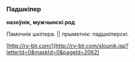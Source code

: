 ### Падшкіпер
**назоўнік, мужчынскі род**

Памочнік шкіпера. || прыметнік: падшкіперскі.

<a rel="author">[http://rv-blr.com/](http://rv-blr.com/slounik.jsp?letterId=0&maskId=0&pageId=2062)</a>
